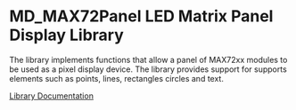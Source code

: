 # MD_MAX72Panel LED Matrix Panel Display Library

The library implements functions that allow a panel of MAX72xx modules to be used as a pixel display device. The library provides support for supports elements such as points, lines, rectangles circles and text.

[Library Documentation](https://majicdesigns.github.io/MD_MAXPanel/)
